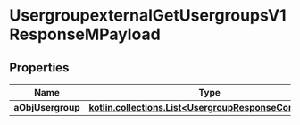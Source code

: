 
# UsergroupexternalGetUsergroupsV1ResponseMPayload

## Properties
| Name | Type | Description | Notes |
| ------------ | ------------- | ------------- | ------------- |
| **aObjUsergroup** | [**kotlin.collections.List&lt;UsergroupResponseCompound&gt;**](UsergroupResponseCompound.md) |  |  |



